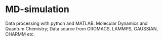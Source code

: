 # MD-simulation
Data processing with python and MATLAB.
Molecular Dynamics and Quantum Chemistry;
Data source from GROMACS, LAMMPS, GAUSSIAN, CHARMM etc.
